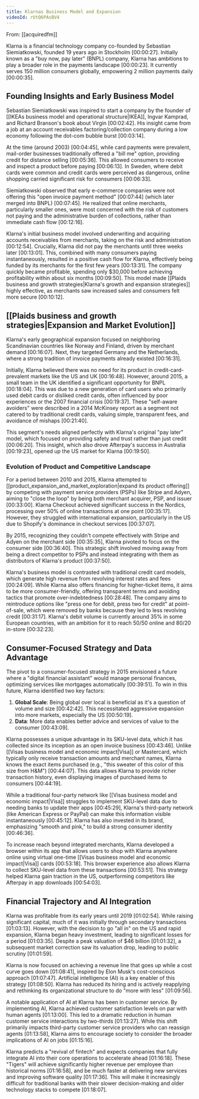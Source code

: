 ```yaml
---
title: Klarnas Business Model and Expansion
videoId: rUtQ6PAsBV4
---
```


From: [[acquiredfm]] <br/> 

Klarna is a financial technology company co-founded by Sebastian Siemiatkowski, founded 19 years ago in Stockholm <a class="yt-timestamp" data-t="00:00:27">[00:00:27]</a>. Initially known as a "buy now, pay later" (BNPL) company, Klarna has ambitions to play a broader role in the payments landscape <a class="yt-timestamp" data-t="00:00:23">[00:00:23]</a>. It currently serves 150 million consumers globally, empowering 2 million payments daily <a class="yt-timestamp" data-t="00:00:35">[00:00:35]</a>.

## Founding Insights and Early Business Model

Sebastian Siemiatkowski was inspired to start a company by the founder of [[IKEAs business model and operational structure|IKEA]], Ingvar Kamprad, and Richard Branson's book about Virgin <a class="yt-timestamp" data-t="00:02:42">[00:02:42]</a>. His insight came from a job at an account receivables factoring/collection company during a low economy following the dot-com bubble burst <a class="yt-timestamp" data-t="00:03:14">[00:03:14]</a>.

At the time (around 2003) <a class="yt-timestamp" data-t="00:04:45">[00:04:45]</a>, while card payments were prevalent, mail-order businesses traditionally offered a "bill me" option, providing credit for distance selling <a class="yt-timestamp" data-t="00:05:36">[00:05:36]</a>. This allowed consumers to receive and inspect a product before paying <a class="yt-timestamp" data-t="00:06:13">[00:06:13]</a>. In Sweden, where debit cards were common and credit cards were perceived as dangerous, online shopping carried significant risk for consumers <a class="yt-timestamp" data-t="00:06:33">[00:06:33]</a>.

Siemiatkowski observed that early e-commerce companies were not offering this "open invoice payment method" <a class="yt-timestamp" data-t="00:07:44">[00:07:44]</a> (which later merged into BNPL) <a class="yt-timestamp" data-t="00:07:45">[00:07:45]</a>. He realized that online merchants, particularly smaller ones, were most concerned with the risk of customers not paying and the administrative burden of collections, rather than immediate cash flow <a class="yt-timestamp" data-t="00:12:16">[00:12:16]</a>.

Klarna's initial business model involved underwriting and acquiring accounts receivables from merchants, taking on the risk and administration <a class="yt-timestamp" data-t="00:12:54">[00:12:54]</a>. Crucially, Klarna did not pay the merchants until three weeks later <a class="yt-timestamp" data-t="00:13:01">[00:13:01]</a>. This, combined with many consumers paying instantaneously, resulted in a positive cash flow for Klarna, effectively being funded by its merchants for the first few years <a class="yt-timestamp" data-t="00:13:31">[00:13:31]</a>. The company quickly became profitable, spending only $30,000 before achieving profitability within about six months <a class="yt-timestamp" data-t="00:09:50">[00:09:50]</a>. This model made [[Plaids business and growth strategies|Klarna's growth and expansion strategies]] highly effective, as merchants saw increased sales and consumers felt more secure <a class="yt-timestamp" data-t="00:10:12">[00:10:12]</a>.

## [[Plaids business and growth strategies|Expansion and Market Evolution]]

Klarna's early geographical expansion focused on neighboring Scandinavian countries like Norway and Finland, driven by merchant demand <a class="yt-timestamp" data-t="00:16:07">[00:16:07]</a>. Next, they targeted Germany and the Netherlands, where a strong tradition of invoice payments already existed <a class="yt-timestamp" data-t="00:16:31">[00:16:31]</a>.

Initially, Klarna believed there was no need for its product in credit-card-prevalent markets like the US and UK <a class="yt-timestamp" data-t="00:16:48">[00:16:48]</a>. However, around 2015, a small team in the UK identified a significant opportunity for BNPL <a class="yt-timestamp" data-t="00:18:04">[00:18:04]</a>. This was due to a new generation of card users who primarily used debit cards or disliked credit cards, often influenced by poor experiences or the 2007 financial crisis <a class="yt-timestamp" data-t="00:19:37">[00:19:37]</a>. These "self-aware avoiders" were described in a 2014 McKinsey report as a segment not catered to by traditional credit cards, valuing simple, transparent fees, and avoidance of mishaps <a class="yt-timestamp" data-t="00:21:40">[00:21:40]</a>.

This segment's needs aligned perfectly with Klarna's original "pay later" model, which focused on providing safety and trust rather than just credit <a class="yt-timestamp" data-t="00:06:20">[00:06:20]</a>. This insight, which also drove Afterpay's success in Australia <a class="yt-timestamp" data-t="00:19:23">[00:19:23]</a>, opened up the US market for Klarna <a class="yt-timestamp" data-t="00:19:50">[00:19:50]</a>.

### Evolution of Product and Competitive Landscape

For a period between 2010 and 2015, Klarna attempted to [[product_expansion_and_market_exploration|expand its product offering]] by competing with payment service providers (PSPs) like Stripe and Adyen, aiming to "close the loop" by being both merchant acquirer, PSP, and issuer <a class="yt-timestamp" data-t="00:33:00">[00:33:00]</a>. Klarna Checkout achieved significant success in the Nordics, processing over 50% of online transactions at one point <a class="yt-timestamp" data-t="00:35:17">[00:35:17]</a>. However, they struggled with international expansion, particularly in the US due to Shopify's dominance in checkout services <a class="yt-timestamp" data-t="00:37:07">[00:37:07]</a>.

By 2015, recognizing they couldn't compete effectively with Stripe and Adyen on the merchant side <a class="yt-timestamp" data-t="00:35:35">[00:35:35]</a>, Klarna pivoted to focus on the consumer side <a class="yt-timestamp" data-t="00:36:40">[00:36:40]</a>. This strategic shift involved moving away from being a direct competitor to PSPs and instead integrating with them as distributors of Klarna's product <a class="yt-timestamp" data-t="00:37:50">[00:37:50]</a>.

Klarna's business model is contrasted with traditional credit card models, which generate high revenue from revolving interest rates and fees <a class="yt-timestamp" data-t="00:24:09">[00:24:09]</a>. While Klarna also offers financing for higher-ticket items, it aims to be more consumer-friendly, offering transparent terms and avoiding tactics that promote over-indebtedness <a class="yt-timestamp" data-t="00:28:48">[00:28:48]</a>. The company aims to reintroduce options like "press one for debit, press two for credit" at point-of-sale, which were removed by banks because they led to less revolving credit <a class="yt-timestamp" data-t="00:31:17">[00:31:17]</a>. Klarna's debit volume is currently around 35% in some European countries, with an ambition for it to reach 50/50 online and 80/20 in-store <a class="yt-timestamp" data-t="00:32:23">[00:32:23]</a>.

## Consumer-Focused Strategy and Data Advantage

The pivot to a consumer-focused strategy in 2015 envisioned a future where a "digital financial assistant" would manage personal finances, optimizing services like mortgages automatically <a class="yt-timestamp" data-t="00:39:51">[00:39:51]</a>. To win in this future, Klarna identified two key factors:
1.  **Global Scale**: Being global over local is beneficial as it's a question of volume and size <a class="yt-timestamp" data-t="00:42:42">[00:42:42]</a>. This necessitated aggressive expansion into more markets, especially the US <a class="yt-timestamp" data-t="00:50:19">[00:50:19]</a>.
2.  **Data**: More data enables better advice and services of value to the consumer <a class="yt-timestamp" data-t="00:43:09">[00:43:09]</a>.

Klarna possesses a unique advantage in its SKU-level data, which it has collected since its inception as an open invoice business <a class="yt-timestamp" data-t="00:43:46">[00:43:46]</a>. Unlike [[Visas business model and economic impact|Visa]] or Mastercard, which typically only receive transaction amounts and merchant names, Klarna knows the exact items purchased (e.g., "this sweater of this color of this size from H&M") <a class="yt-timestamp" data-t="00:44:07">[00:44:07]</a>. This data allows Klarna to provide richer transaction history, even displaying images of purchased items to consumers <a class="yt-timestamp" data-t="00:44:19">[00:44:19]</a>.

While a traditional four-party network like [[Visas business model and economic impact|Visa]] struggles to implement SKU-level data due to needing banks to update their apps <a class="yt-timestamp" data-t="00:45:29">[00:45:29]</a>, Klarna's third-party network (like American Express or PayPal) can make this information visible instantaneously <a class="yt-timestamp" data-t="00:45:12">[00:45:12]</a>. Klarna has also invested in its brand, emphasizing "smooth and pink," to build a strong consumer identity <a class="yt-timestamp" data-t="00:46:36">[00:46:36]</a>.

To increase reach beyond integrated merchants, Klarna developed a browser within its app that allows users to shop with Klarna anywhere online using virtual one-time [[Visas business model and economic impact|Visa]] cards <a class="yt-timestamp" data-t="00:53:18">[00:53:18]</a>. This browser experience also allows Klarna to collect SKU-level data from these transactions <a class="yt-timestamp" data-t="00:53:51">[00:53:51]</a>. This strategy helped Klarna gain traction in the US, outperforming competitors like Afterpay in app downloads <a class="yt-timestamp" data-t="00:54:03">[00:54:03]</a>.

## Financial Trajectory and AI Integration

Klarna was profitable from its early years until 2019 <a class="yt-timestamp" data-t="01:02:54">[01:02:54]</a>. While raising significant capital, much of it was initially through secondary transactions <a class="yt-timestamp" data-t="01:03:13">[01:03:13]</a>. However, with the decision to go "all in" on the US and rapid expansion, Klarna began heavy investment, leading to significant losses for a period <a class="yt-timestamp" data-t="01:03:35">[01:03:35]</a>. Despite a peak valuation of $46 billion <a class="yt-timestamp" data-t="01:01:32">[01:01:32]</a>, a subsequent market correction saw its valuation drop, leading to public scrutiny <a class="yt-timestamp" data-t="01:01:59">[01:01:59]</a>.

Klarna is now focused on achieving a revenue line that goes up while a cost curve goes down <a class="yt-timestamp" data-t="01:08:41">[01:08:41]</a>, inspired by Elon Musk's cost-conscious approach <a class="yt-timestamp" data-t="01:07:47">[01:07:47]</a>. Artificial intelligence (AI) is a key enabler of this strategy <a class="yt-timestamp" data-t="01:08:50">[01:08:50]</a>. Klarna has reduced its hiring and is actively reapplying and rethinking its organizational structure to do "more with less" <a class="yt-timestamp" data-t="01:09:56">[01:09:56]</a>.

A notable application of AI at Klarna has been in customer service. By implementing AI, Klarna achieved customer satisfaction levels on par with human agents <a class="yt-timestamp" data-t="01:13:00">[01:13:00]</a>. This led to a dramatic reduction in human customer service interactions by two-thirds <a class="yt-timestamp" data-t="01:13:27">[01:13:27]</a>. While this shift primarily impacts third-party customer service providers who can reassign agents <a class="yt-timestamp" data-t="01:13:58">[01:13:58]</a>, Klarna aims to encourage society to consider the broader implications of AI on jobs <a class="yt-timestamp" data-t="01:15:16">[01:15:16]</a>.

Klarna predicts a "revival of fintech" and expects companies that fully integrate AI into their core operations to accelerate ahead <a class="yt-timestamp" data-t="01:16:18">[01:16:18]</a>. These "Tigers" will achieve significantly higher revenue per employee than historical norms <a class="yt-timestamp" data-t="01:16:58">[01:16:58]</a>, and be much faster at delivering new services and improving software quality <a class="yt-timestamp" data-t="01:17:36">[01:17:36]</a>. This will make it increasingly difficult for traditional banks with their slower decision-making and older technology stacks to compete <a class="yt-timestamp" data-t="01:18:07">[01:18:07]</a>.